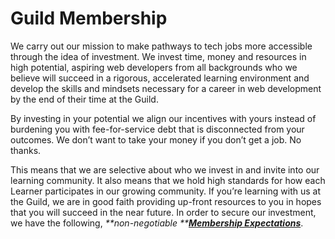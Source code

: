 # Guild Membership

We carry out our mission to make pathways to tech jobs more accessible through the idea of investment. We invest time, money and resources in high potential, aspiring web developers from all backgrounds who we believe will succeed in a rigorous, accelerated learning environment and develop the skills and mindsets necessary for a career in web development by the end of their time at the Guild.

By investing in your potential we align our incentives with yours instead of burdening you with fee-for-service debt that is disconnected from your outcomes. We don’t want to take your money if you don’t get a job. No thanks.

This means that we are selective about who we invest in and invite into our learning community.  It also means that we hold high standards for how each Learner participates in our growing community. If you’re learning with us at the Guild, we are in good faith providing up-front resources to you in hopes that you will succeed in the near future. In order to secure our investment, we have the following, _**non-negotiable **_[_**Membership Expectations**_](/General/Membership/membership-expectations.md).

#### 



